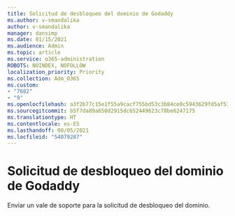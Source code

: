```yaml
---
title: Solicitud de desbloqueo del dominio de Godaddy
ms.author: v-smandalika
author: v-smandalika
manager: dansimp
ms.date: 01/15/2021
ms.audience: Admin
ms.topic: article
ms.service: o365-administration
ROBOTS: NOINDEX, NOFOLLOW
localization_priority: Priority
ms.collection: Adm_O365
ms.custom:
- "7682"
- "9"
ms.openlocfilehash: a3f2b77c15e1f55a9cacf755bd53c3b84ce0c5943629fd5af53b675aa4c4bbaf
ms.sourcegitcommit: b5f7da89a650d2915dc652449623c78be6247175
ms.translationtype: HT
ms.contentlocale: es-ES
ms.lasthandoff: 08/05/2021
ms.locfileid: "54079287"
---
```

# <a name="godaddy-domain-unblock-request"></a>Solicitud de desbloqueo del dominio de Godaddy

Enviar un vale de soporte para la solicitud de desbloqueo del dominio.
